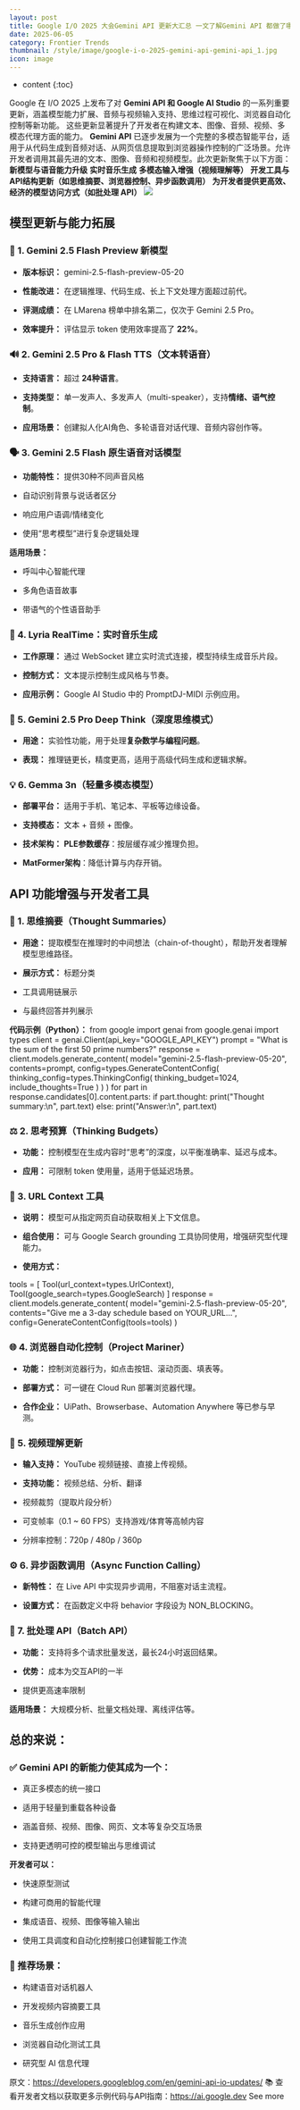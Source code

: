 ```yaml
---
layout: post
title: Google I/O 2025 大会Gemini API 更新大汇总 一文了解Gemini API 都做了哪些更新升级
date: 2025-06-05
category: Frontier Trends
thumbnail: /style/image/google-i-o-2025-gemini-api-gemini-api_1.jpg
icon: image
---
```

* content
{:toc}

Google 在 I/O 2025 上发布了对 **Gemini API 和 Google AI Studio** 的一系列重要更新，涵盖模型能力扩展、音频与视频输入支持、思维过程可视化、浏览器自动化控制等新功能。
这些更新显著提升了开发者在构建文本、图像、音频、视频、多模态代理方面的能力。
**Gemini API** 已逐步发展为一个完整的多模态智能平台，适用于从代码生成到音频对话、从网页信息提取到浏览器操作控制的广泛场景。允许开发者调用其最先进的文本、图像、音频和视频模型。此次更新聚焦于以下方面：
**新模型与语音能力升级**
**实时音乐生成**
**多模态输入增强（视频理解等）**
**开发工具与API结构更新（如思维摘要、浏览器控制、异步函数调用）**
**为开发者提供更高效、经济的模型访问方式（如批处理 API）**
![](https://assets-v2.circle.so/kv57tyr4qmzos3g0w0zuwddvnt3o)
## 模型更新与能力拓展

### 🧠 1. Gemini 2.5 Flash Preview 新模型

- **版本标识：** gemini-2.5-flash-preview-05-20

- **性能改进：** 在逻辑推理、代码生成、长上下文处理方面超过前代。

- **评测成绩：** 在 LMarena 榜单中排名第二，仅次于 Gemini 2.5 Pro。

- **效率提升：** 评估显示 token 使用效率提高了 **22%**。

### 🔊 2. Gemini 2.5 Pro & Flash TTS（文本转语音）

- **支持语言：** 超过 **24种语言**。

- **支持类型：** 单一发声人、多发声人（multi-speaker），支持**情绪、语气控制**。

- **应用场景：** 创建拟人化AI角色、多轮语音对话代理、音频内容创作等。

### 🗣️ 3. Gemini 2.5 Flash 原生语音对话模型

- **功能特性：**
提供30种不同声音风格

- 自动识别背景与说话者区分

- 响应用户语调/情绪变化

- 使用“思考模型”进行复杂逻辑处理

**适用场景：**

- 呼叫中心智能代理

- 多角色语音故事

- 带语气的个性语音助手

### 🎵 4. Lyria RealTime：实时音乐生成

- **工作原理：** 通过 WebSocket 建立实时流式连接，模型持续生成音乐片段。

- **控制方式：** 文本提示控制生成风格与节奏。

- **应用示例：** Google AI Studio 中的 PromptDJ-MIDI 示例应用。

### 🧮 5. Gemini 2.5 Pro Deep Think（深度思维模式）

- **用途：** 实验性功能，用于处理**复杂数学与编程问题**。

- **表现：** 推理链更长，精度更高，适用于高级代码生成和逻辑求解。

### 💡 6. Gemma 3n（轻量多模态模型）

- **部署平台：** 适用于手机、笔记本、平板等边缘设备。

- **支持模态：** 文本 + 音频 + 图像。

- **技术架构：**
**PLE参数缓存**：按层缓存减少推理负担。

- **MatFormer架构**：降低计算与内存开销。

## API 功能增强与开发者工具

### 🧠 1. 思维摘要（Thought Summaries）

- **用途：** 提取模型在推理时的中间想法（chain-of-thought），帮助开发者理解模型思维路径。

- **展示方式：**
标题分类

- 工具调用链展示

- 与最终回答并列展示

**代码示例（Python）：**
from google import genai
from google.genai import types
client = genai.Client(api_key="GOOGLE_API_KEY")
prompt = "What is the sum of the first 50 prime numbers?"
response = client.models.generate_content(
model="gemini-2.5-flash-preview-05-20",
contents=prompt,
config=types.GenerateContentConfig(
thinking_config=types.ThinkingConfig(
thinking_budget=1024,
include_thoughts=True
)
)
)
for part in response.candidates[0].content.parts:
if part.thought:
print("Thought summary:\n", part.text)
else:
print("Answer:\n", part.text)

### ⚖️ 2. 思考预算（Thinking Budgets）

- **功能：** 控制模型在生成内容时“思考”的深度，以平衡准确率、延迟与成本。

- **应用：** 可限制 token 使用量，适用于低延迟场景。

### 🔗 3. URL Context 工具

- **说明：** 模型可从指定网页自动获取相关上下文信息。

- **组合使用：** 可与 Google Search grounding 工具协同使用，增强研究型代理能力。

- **使用方式：**

tools = [
Tool(url_context=types.UrlContext),
Tool(google_search=types.GoogleSearch)
]
response = client.models.generate_content(
model="gemini-2.5-flash-preview-05-20",
contents="Give me a 3-day schedule based on YOUR_URL...",
config=GenerateContentConfig(tools=tools)
)

### 🌐 4. 浏览器自动化控制（Project Mariner）

- **功能：** 控制浏览器行为，如点击按钮、滚动页面、填表等。

- **部署方式：** 可一键在 Cloud Run 部署浏览器代理。

- **合作企业：** UiPath、Browserbase、Automation Anywhere 等已参与早测。

### 📼 5. 视频理解更新

- **输入支持：** YouTube 视频链接、直接上传视频。

- **支持功能：**
视频总结、分析、翻译

- 视频裁剪（提取片段分析）

- 可变帧率（0.1 ~ 60 FPS）支持游戏/体育等高帧内容

- 分辨率控制：720p / 480p / 360p

### ⚙️ 6. 异步函数调用（Async Function Calling）

- **新特性：** 在 Live API 中实现异步调用，不阻塞对话主流程。

- **设置方式：** 在函数定义中将 behavior 字段设为 NON_BLOCKING。

### 🧾 7. 批处理 API（Batch API）

- **功能：** 支持将多个请求批量发送，最长24小时返回结果。

- **优势：**
成本为交互API的一半

- 提供更高速率限制

**适用场景：** 大规模分析、批量文档处理、离线评估等。

## 总的来说：

### ✅ Gemini API 的新能力使其成为一个：

- 真正多模态的统一接口

- 适用于轻量到重载各种设备

- 涵盖音频、视频、图像、网页、文本等复杂交互场景

- 支持更透明可控的模型输出与思维调试

**开发者可以：**

- 快速原型测试

- 构建可商用的智能代理

- 集成语音、视频、图像等输入输出

- 使用工具调度和自动化控制接口创建智能工作流

### 🧩 推荐场景：

- 构建语音对话机器人

- 开发视频内容摘要工具

- 音乐生成创作应用

- 浏览器自动化测试工具

- 研究型 AI 信息代理

原文：https://developers.googleblog.com/en/gemini-api-io-updates/
📚 查看开发者文档以获取更多示例代码与API指南：https://ai.google.dev
See more